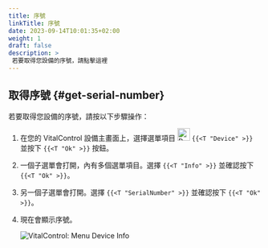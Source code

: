 ```yaml
---
title: 序號
linkTitle: 序號
date: 2023-09-14T10:01:35+02:00
weight: 1
draft: false
description: >
 若要取得您設備的序號，請點擊這裡
---
```

## 取得序號 {#get-serial-number}

若要取得您設備的序號，請按以下步驟操作：

1. 在您的 VitalControl 設備主畫面上，選擇選單項目 <img src="/icons/device.svg" width="25" align="bottom" alt="Device" /> `{{<T "Device" >}}` 並按下 `{{<T "Ok" >}}` 按鈕。

2. 一個子選單會打開，內有多個選單項目。選擇 `{{<T "Info" >}}` 並確認按下 `{{<T "Ok" >}}`。

3. 另一個子選單會打開。選擇 `{{<T "SerialNumber" >}}` 並確認按下 `{{<T "Ok" >}}`。

4. 現在會顯示序號。

   ![VitalControl: Menu Device Info](../images/serialnumber.png "Get serial number")
